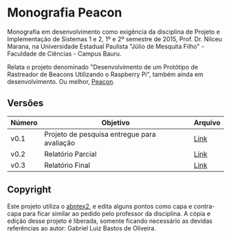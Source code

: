 # Monografia Peacon

Monografia em desenvolvimento como exigência da disciplina de Projeto e Implementação de Sistemas 1 e 2, 1º e 2º semestre de 2015, Prof. Dr. Nilceu Marana, na Universidade Estadual Paulista "Júlio de Mesquita Filho" - Faculdade de Ciências - Campus Bauru.

Relata o projeto denominado "Desenvolvimento de um Protótipo de Rastreador de Beacons Utilizando o Raspberry Pi", também ainda em desenvolvimento. Ou melhor, [Peacon](https://github.com/gabrielboliveira/peacon).

## Versões

| Número | Objetivo | Arquivo |
| ------ | -------- | ------- |
| v0.1 | Projeto de pesquisa entregue para avaliação | [Link](https://github.com/gabrielboliveira/Monografia-Peacon/blob/4c547ca085d6b837a7e838cc99305f4a8f63b0fe/gabriel.pdf) |
| v0.2 | Relatório Parcial | [Link](https://github.com/gabrielboliveira/Monografia-Peacon/blob/d7f0c5c8fb23a78f39741d5c461e8be90b76698a/gabriel.pdf) |
| v0.3 | Relatório Final | [Link](https://github.com/gabrielboliveira/Monografia-Peacon/blob/41fab2036ec96c0930023d4ecbbacddc916a454f/monografia.pdf) |

## Copyright

Este projeto utiliza o [abntex2](https://github.com/abntex/abntex2), e edita alguns pontos como capa e contra-capa para ficar similar ao pedido pelo professor da disciplina. A cópia e edição desse projeto é liberada, somente ficando necessário as devidas referências ao autor: Gabriel Luiz Bastos de Oliveira. 
